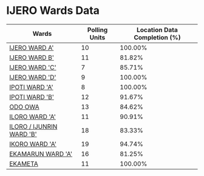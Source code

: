 
# IJERO Wards Data

| Wards | Polling Units | Location Data Completion (%) |
| ---- | ----- | ------- |
| [IJERO WARD  A'](./wards/2886-ijero-ward-a') | 10 | 100.00% |
| [IJERO WARD  B'](./wards/2887-ijero-ward-b') | 11 | 81.82% |
| [IJERO WARD 'C'](./wards/2888-ijero-ward-'c') | 7 | 85.71% |
| [IJERO WARD 'D'](./wards/2889-ijero-ward-'d') | 9 | 100.00% |
| [IPOTI WARD 'A'](./wards/2890-ipoti-ward-'a') | 8 | 100.00% |
| [IPOTI WARD 'B'](./wards/2891-ipoti-ward-'b') | 12 | 91.67% |
| [ODO OWA](./wards/2892-odo-owa) | 13 | 84.62% |
| [ILORO WARD 'A'](./wards/2893-iloro-ward-'a') | 11 | 90.91% |
| [ILORO / IJUNRIN WARD 'B'](./wards/2894-iloro-/-ijunrin-ward-'b') | 18 | 83.33% |
| [IKORO WARD 'A'](./wards/2895-ikoro-ward-'a') | 19 | 94.74% |
| [EKAMARUN WARD 'A'](./wards/2896-ekamarun-ward-'a') | 16 | 81.25% |
| [EKAMETA](./wards/2897-ekameta) | 11 | 100.00% |




